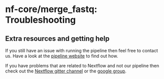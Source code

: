 # nf-core/merge_fastq: Troubleshooting

## Extra resources and getting help
If you still have an issue with running the pipeline then feel free to contact us.
Have a look at the [pipeline website](https://github.com/nf-core/merge_fastq) to find out how.

If you have problems that are related to Nextflow and not our pipeline then check out the [Nextflow gitter channel](https://gitter.im/nextflow-io/nextflow) or the [google group](https://groups.google.com/forum/#!forum/nextflow).

